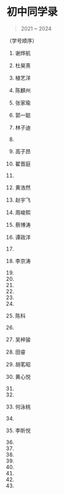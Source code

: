 # 初中同学录

> 2021 ~ 2024

（学号顺序）

01. 谢烨航

02. 杜昊熹

03. 植艺洋

04. 陈麒州

05. 张家瑜

06. 郭一聪

07. 林子迪

08. 

09. 高子昂

10. 翟晋庭

11. 

12. 黄浩然

13. 赵宇飞

14. 周峻熙

15. 蔡博涛

16. 谭政洋

17. 

18. 李京涛

19. 

20. 

21. 

22. 

23. 

24. 

25. 陈科

26. 

27. 吴梓骏

28. 田睿

29. 胡茗昭

30. 黄心悦

31. 

32. 

33. 何泳桃

34. 

35. 李昕悦

36. 

37. 

38. 

39. 

40. 

41. 

42. 

43. 


